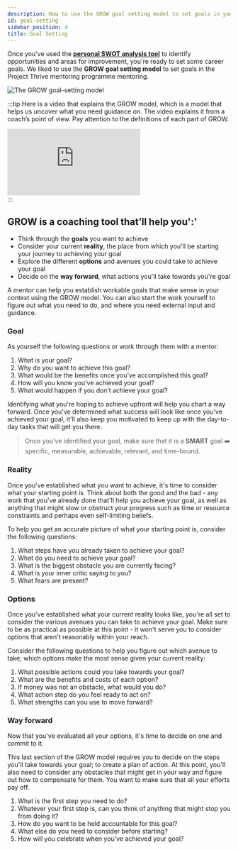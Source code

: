 ```yaml
---
description: How to use the GROW goal setting model to set goals in your mentoring relationship.
id: goal-setting
sidebar_position: 4
title: Goal Setting
---
```


<head>
    <meta property="og:title" content="Goal Setting" />
    <meta property="og:type" content="article" />
    <meta property="og:url" content="https://www.developermentoring.guide/essential-mentoring-resources/goal-setting" />
</head>

Once you've used the [**personal SWOT analysis tool**](/docs/essential-mentoring-resources/personal-swot-analysis) to identify opportunities and areas for improvement, you're ready to set some career goals. We liked to use the **GROW goal setting model** to set goals in the Project Thrive mentoring programme mentoring.

![The GROW goal-setting model](<//img/assets/grow-goals.png>)

:::tip
Here is a video that explains the GROW model, which is a model that helps us uncover what you need guidance on. The video explains it from a coach’s point of view. Pay attention to the definitions of each part of GROW.

<div class="youtube-wrapper"><iframe  src="https://www.youtube.com/embed/K3iJwoydBbg" title="The GROW Model" frameborder="0" allow="accelerometer; autoplay; clipboard-write; encrypted-media; gyroscope; picture-in-picture" allowfullscreen class="youtube-video"></iframe>
</div>
:::

## GROW is a coaching tool that’ll help you':'

* Think through the **goals** you want to achieve
* Consider your current **reality**, the place from which you'll be starting your journey to achieving your goal
* Explore the different **options** and avenues you could take to achieve your goal
* Decide on the **way forward**, what actions you'll take towards you're goal

A mentor can help you establish workable goals that make sense in your context using the GROW model. You can also start the work yourself to figure out what you need to do, and where you need external input and guidance.

### Goal

As yourself the following questions or work through them with a mentor:

1. What is your goal?&#x20;
2. Why do you want to achieve this goal?&#x20;
3. What would be the benefits once you’ve accomplished this goal?&#x20;
4. How will you know you’ve achieved your goal?&#x20;
5. What would happen if you don’t achieve your goal?

Identifying what you're hoping to achieve upfront will help you chart a way forward. Once you've determined what success will look like once you've achieved your goal, it'll also keep you motivated to keep up with the day-to-day tasks that will get you there.

> Once you've identified your goal, make sure that it is a **SMART** goal :arrow_right: specific, measurable, achievable, relevant, and time-bound.

### Reality

Once you've established what you want to achieve, it's time to consider what your starting point is. Think about both the good and the bad - any work that you've already done that'll help you achieve your goal, as well as anything that might slow or obstruct your progress such as time or resource constraints and perhaps even self-limiting beliefs.

To help you get an accurate picture of what your starting point is, consider the following questions:

1. What steps have you already taken to achieve your goal?&#x20;
2. What do you need to achieve your goal?&#x20;
3. What is the biggest obstacle you are currently facing?&#x20;
4. What is your inner critic saying to you?&#x20;
5. What fears are present?

### Options

Once you've established what your current reality looks like, you're all set to consider the various avenues you can take to achieve your goal. Make sure to be as practical as possible at this point - it won't serve you to consider options that aren't reasonably within your reach.

Consider the following questions to help you figure out which avenue to take; which options make the most sense given your current reality:

1. What possible actions could you take towards your goal?&#x20;
2. What are the benefits and costs of each option?&#x20;
3. If money was not an obstacle, what would you do?&#x20;
4. What action step do you feel ready to act on?&#x20;
5. What strengths can you use to move forward?

### Way forward

Now that you've evaluated all your options, it's time to decide on one and commit to it.

This last section of the GROW model requires you to decide on the steps you'll take towards your goal; to create a plan of action. At this point, you'll also need to consider any obstacles that might get in your way and figure out how to compensate for them. You want to make sure that all your efforts pay off.

1. What is the first step you need to do?&#x20;
2. Whatever your first step is, can you think of anything that might stop you from doing it?&#x20;
3. How do you want to be held accountable for this goal?&#x20;
4. What else do you need to consider before starting?&#x20;
5. How will you celebrate when you’ve achieved your goal?
